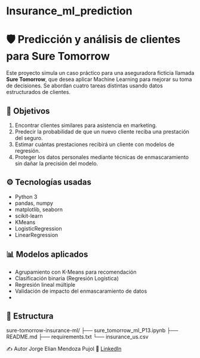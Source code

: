# Insurance_ml_prediction
# 🛡️ Predicción y análisis de clientes para Sure Tomorrow

Este proyecto simula un caso práctico para una aseguradora ficticia llamada **Sure Tomorrow**, que desea aplicar Machine Learning para mejorar su toma de decisiones. Se abordan cuatro tareas distintas usando datos estructurados de clientes.

## 🎯 Objetivos

1. Encontrar clientes similares para asistencia en marketing.
2. Predecir la probabilidad de que un nuevo cliente reciba una prestación del seguro.
3. Estimar cuántas prestaciones recibirá un cliente con modelos de regresión.
4. Proteger los datos personales mediante técnicas de enmascaramiento sin dañar la precisión del modelo.

## ⚙️ Tecnologías usadas

- Python 3
- pandas, numpy
- matplotlib, seaborn
- scikit-learn
- KMeans
- LogisticRegression
- LinearRegression

## 📊 Modelos aplicados

- Agrupamiento con K-Means para recomendación
- Clasificación binaria (Regresión Logística)
- Regresión lineal múltiple
- Validación de impacto del enmascaramiento de datos
- 
## 📁 Estructura
sure-tomorrow-insurance-ml/
├── sure_tomorrow_ml_P13.ipynb
├── README.md
├── requirements.txt
└── insurance_us.csv


✍️ Autor
Jorge Elian Mendoza Pujol
🔗 [LinkedIn](www.linkedin.com/in/jorge-elian-mendoza-pujol-359500283) 

